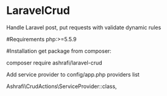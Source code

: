 # LaravelCrud
Handle Laravel post, put requests with validate dynamic rules

#Requirements
php:>=5.5.9

#Installation
get package from composer:
  
  composer require ashrafi/laravel-crud
  
Add service provider to config/app.php providers list

  Ashrafi\CrudActions\ServiceProvider::class,

